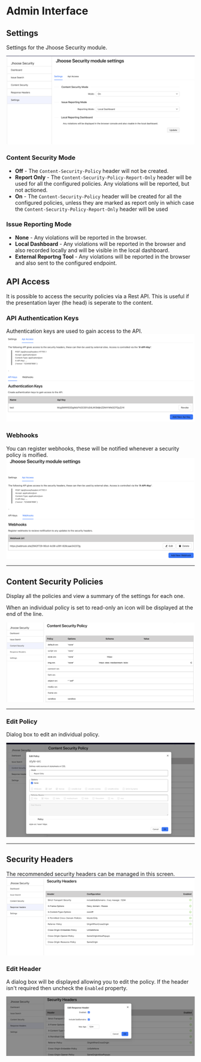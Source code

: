 # Admin Interface

## Settings

Settings for the Jhoose Security module.

![image](./images/settings.png)

### Content Security Mode

- **Off** - The `Content-Security-Policy` header will not be created.
- **Report Only** - The `Content-Security-Policy-Report-Only` header will be used for all the configured policies.  Any violations will be reported, but not actioned.
- **On** - The `Content-Security-Policy` header will be created for all the configured policies, unless they are marked as report only in which case the `Content-Security-Policy-Report-Only` header will be used

### Issue Reporting Mode
- **None** - Any violations will be reported in the browser.
- **Local Dashboard** - Any violations will be reported in the browser and also recorded locally and will be visible in the local dashboard.
- **External Reportng Tool** - Any violations will be reported in the browser and also sent to the configured endpoint.

## API Access
It is possible to access the security policies via a Rest API.  This is useful if the presentation layer (the head) is seperate to the content.

### API Authentication Keys
Authentication keys are used to gain access to the API.
![image](./images/settings-api-keys.png)

### Webhooks
You can register webhooks, these will be notified whenever a security policy is moified.
![image](./images/settings-webhooks.png)

----

## Content Security Policies
Display all the policies and view a summary of the settings for each one.

When an individual policy is set to read-only an icon will be displayed at the end of the line.

![image](./images/policies.png)

----

### Edit Policy
Dialog box to edit an individual policy.

![image](./images/edit-csp-policy.png)

----

## Security Headers
The recommended security headers can be managed in this screen.
![image](./images/response-headers.png)

### Edit Header
A dialog box will be displayed allowing you to edit the policy.  If the header isn't required then uncheck the `Enabled` property.

![image](./images/edit-response-header.png)
